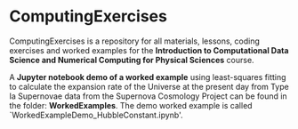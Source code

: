 # ComputingExercises
ComputingExercises is a repository for all materials, lessons, coding exercises and worked examples for the **Introduction to Computational Data Science and Numerical Computing for Physical Sciences** course.

A **Jupyter notebook demo of a worked example** using least-squares fitting to calculate the expansion rate of the Universe at the present day from Type Ia Supernovae data from the Supernova Cosmology Project can be found in the folder: **WorkedExamples**. The demo worked example is called `WorkedExampleDemo_HubbleConstant.ipynb'.
